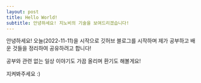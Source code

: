 ```yaml
---
layout: post
title: Hello World!
subtitle: 안녕하세요! 지노비의 기술을 보여드리겠습니다!
---
```

안녕하세요! 오늘(2022-11-11)을 시작으로 깃허브 블로그를 시작하며
제가 공부하고 배운 것들을 정리하여 공유하려고 합니다!

공부와 관련 없는 일상 이야기도 가끔 올리며 환기도 해볼게요!

지켜봐주세요 :)
